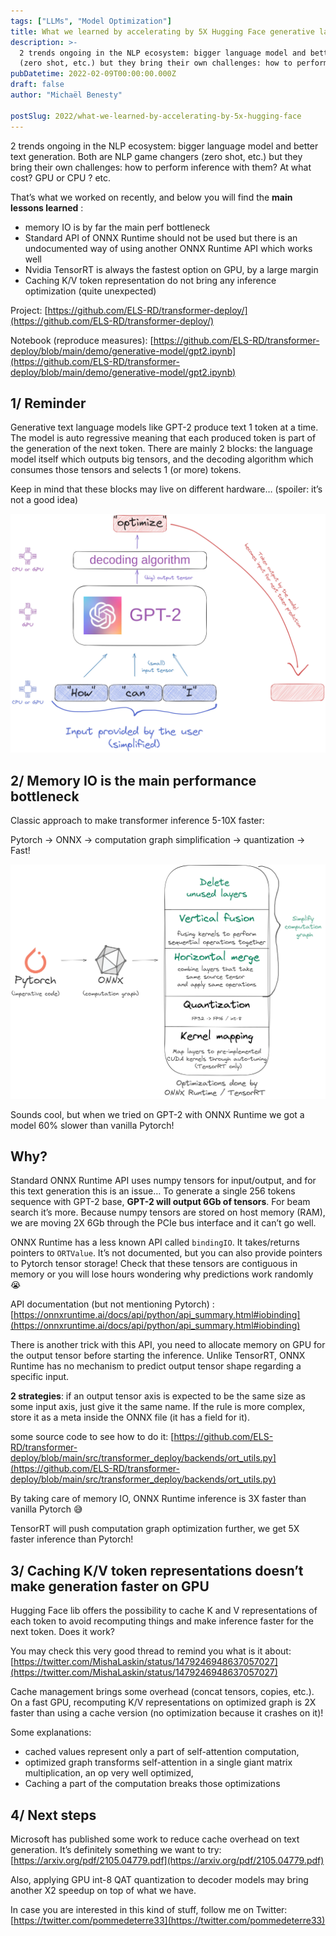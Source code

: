 ```yaml
---
tags: ["LLMs", "Model Optimization"]
title: What we learned by accelerating by 5X Hugging Face generative language models
description: >-
  2 trends ongoing in the NLP ecosystem: bigger language model and better text generation. Both are NLP game changers
  (zero shot, etc.) but they bring their own challenges: how to perform inference with them? At what co…
pubDatetime: 2022-02-09T00:00:00.000Z
draft: false
author: "Michaël Benesty"

postSlug: 2022/what-we-learned-by-accelerating-by-5x-hugging-face
---
```



2 trends ongoing in the NLP ecosystem: bigger language model and better text generation. 
Both are NLP game changers (zero shot, etc.) but they bring their own challenges: 
how to perform inference with them? At what cost? GPU or CPU ? etc.

<!-- more -->

That’s what we worked on recently, and below you will find the **main lessons learned** :

- memory IO is by far the main perf bottleneck
- Standard API of ONNX Runtime should not be used but there is an undocumented way of using another ONNX Runtime API which works well
- Nvidia TensorRT is always the fastest option on GPU, by a large margin
- Caching K/V token representation do not bring any inference optimization (quite unexpected)

Project: [https://github.com/ELS-RD/transformer-deploy/](https://github.com/ELS-RD/transformer-deploy/)

Notebook (reproduce measures): [https://github.com/ELS-RD/transformer-deploy/blob/main/demo/generative-model/gpt2.ipynb](https://github.com/ELS-RD/transformer-deploy/blob/main/demo/generative-model/gpt2.ipynb)

## 1/ Reminder

Generative text language models like GPT-2 produce text 1 token at a time. 
The model is auto regressive meaning that each produced token is part of the generation of the next token. 
There are mainly 2 blocks: the language model itself which outputs big tensors, 
and the decoding algorithm which consumes those tensors and selects 1 (or more) tokens.

Keep in mind that these blocks may live on different hardware… (spoiler: it’s not a good idea)


  ![Accelerating GPT2](accelerating-gpt2.webp)


## 2/ Memory IO is the main performance bottleneck

Classic approach to make transformer inference 5-10X faster:

Pytorch -> ONNX -> computation graph simplification -> quantization -> Fast!


  ![Accelerating GPT2](optimization-done-by-onnx-runtime-tensor-rt.webp)


Sounds cool, but when we tried on GPT-2 with ONNX Runtime we got a model 60% slower than vanilla Pytorch!

## Why?

Standard ONNX Runtime API uses numpy tensors for input/output, and for this text generation this is an issue… 
To generate a single 256 tokens sequence with GPT-2 base, **GPT-2 will output 6Gb of tensors**. For beam search it’s more. 
Because numpy tensors are stored on host memory (RAM), we are moving 2X 6Gb through the PCIe bus interface and it can’t go well.

ONNX Runtime has a less known API called `bindingIO`. It takes/returns pointers to `ORTValue`. 
It’s not documented, but you can also provide pointers to Pytorch tensor storage! 
Check that these tensors are contiguous in memory or you will lose hours wondering why predictions work randomly 😭

API documentation (but not mentioning Pytorch) : [https://onnxruntime.ai/docs/api/python/api_summary.html#iobinding](https://onnxruntime.ai/docs/api/python/api_summary.html#iobinding)

There is another trick with this API, you need to allocate memory on GPU for the output tensor before starting the inference. 
Unlike TensorRT, ONNX Runtime has no mechanism to predict output tensor shape regarding a specific input.

**2 strategies**: if an output tensor axis is expected to be the same size as some input axis, just give it the same name. 
If the rule is more complex, store it as a meta inside the ONNX file (it has a field for it).

some source code to see how to do it: [https://github.com/ELS-RD/transformer-deploy/blob/main/src/transformer_deploy/backends/ort_utils.py](https://github.com/ELS-RD/transformer-deploy/blob/main/src/transformer_deploy/backends/ort_utils.py)

By taking care of memory IO, ONNX Runtime inference is 3X faster than vanilla Pytorch 😅

TensorRT will push computation graph optimization further, we get 5X faster inference than Pytorch!

## 3/ Caching K/V token representations doesn’t make generation faster on GPU

Hugging Face lib offers the possibility to cache K and V representations of each token to avoid recomputing things and make inference faster for the next token. 
Does it work?

You may check this very good thread to remind you what is it about: [https://twitter.com/MishaLaskin/status/1479246948637057027](https://twitter.com/MishaLaskin/status/1479246948637057027)

Cache management brings some overhead (concat tensors, copies, etc.). On a fast GPU, 
recomputing K/V representations on optimized graph is 2X faster than using a cache version (no optimization because it crashes on it)!

Some explanations:

- cached values represent only a part of self-attention computation,
- optimized graph transforms self-attention in a single giant matrix multiplication, an op very well optimized,
- Caching a part of the computation breaks those optimizations

## 4/ Next steps

Microsoft has published some work to reduce cache overhead on text generation. It’s definitely something we want to try: 
[https://arxiv.org/pdf/2105.04779.pdf](https://arxiv.org/pdf/2105.04779.pdf)

Also, applying GPU int-8 QAT quantization to decoder models may bring another X2 speedup on top of what we have.

In case you are interested in this kind of stuff, follow me on Twitter: [https://twitter.com/pommedeterre33](https://twitter.com/pommedeterre33)